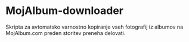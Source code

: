 # MojAlbum-downloader
Skripta za avtomatsko varnostno kopiranje vseh fotografij iz albumov na MojAlbum.com preden storitev preneha delovati.
